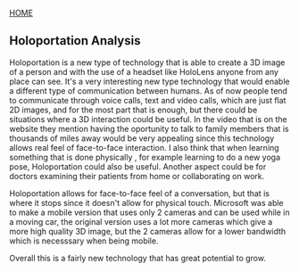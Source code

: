 [HOME](index.md) 


## Holoportation Analysis

Holoportation is a new type of technology that is able to create a 3D image of a person and with the use of a headset like HoloLens anyone from any place can see.  It's a very interesting new type technology that would enable a different type of communication between humans.  As of now people tend to communicate through voice calls, text and video calls, which are just flat 2D images, and for the most part that is enough, but there could be situations where a 3D interaction could be useful.  In the video that is on the website they mention having the oportunity to talk to family members that is thousands of miles away would be very appealing since this technology allows real feel of face-to-face interaction. I also think that when learning something that is done physically , for example learning to do a new yoga pose, Holoportation could also be useful. Another aspect could be for doctors examining their patients from home or collaborating on work.  
  
Holoportation allows for face-to-face feel of a conversation, but that is where it stops since it doesn't allow for physical touch. Microsoft was able to make a mobile version that uses only 2 cameras and can be used while in a moving car, the original version uses a lot more cameras which give a more high quality 3D image, but the 2 cameras allow for a lower bandwidth which is necesssary when being mobile.  
  
Overall this is a fairly new technology that has great potential to grow.
